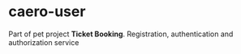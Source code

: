 # caero-user
Part of pet project **Ticket Booking**. Registration, authentication and authorization service
